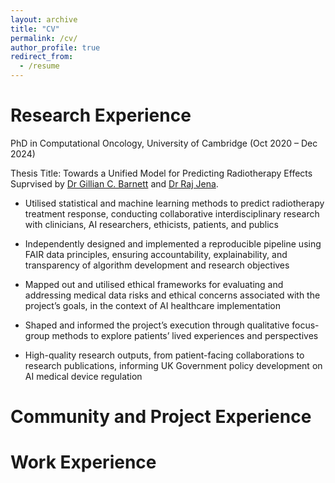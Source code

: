 ```yaml
---
layout: archive
title: "CV"
permalink: /cv/
author_profile: true
redirect_from:
  - /resume
---
```


Research Experience 
======

PhD in Computational Oncology, University of Cambridge (Oct 2020 – Dec 2024) 

Thesis Title: Towards a Unified Model for Predicting Radiotherapy Effects 
Suprvised by [Dr Gillian C. Barnett](https://www.cuh.nhs.uk/staff-directory/dr_gill_barnett/) and [Dr Raj Jena](https://www.cuh.nhs.uk/staff-directory/dr-raj-jena/). 

* Utilised statistical and machine learning methods to predict radiotherapy treatment response, conducting collaborative interdisciplinary research with clinicians, AI researchers, ethicists, patients, and publics

*	Independently designed and implemented a reproducible pipeline using FAIR data principles, ensuring accountability, explainability, and transparency of algorithm development and research objectives

*	Mapped out and utilised ethical frameworks for evaluating and addressing medical data risks and ethical concerns associated with the project’s goals, in the context of AI healthcare implementation 

*	Shaped and informed the project’s execution through qualitative focus-group methods to explore patients’ lived experiences and perspectives

*	High-quality research outputs, from patient-facing collaborations to research publications, informing UK Government policy development on AI medical device regulation 


Community and Project Experience 
======

Work Experience 
======


